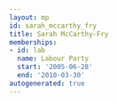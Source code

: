 ```yaml
---
layout: mp
id: sarah_mccarthy_fry
title: Sarah McCarthy-Fry
memberships:
- id: lab
  name: Labour Party
  start: '2005-06-28'
  end: '2010-03-30'
autogenerated: true
---
```

